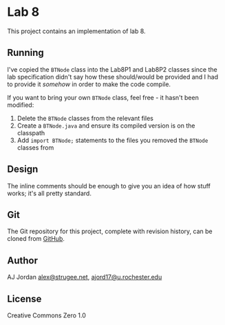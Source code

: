# Lab 8

<!-- You can see this README rendered _much_ nicer online: https://github.com/strugee/csc-172-labs/blob/master/lab8/README.md -->

This project contains an implementation of lab 8.

## Running

I've copied the `BTNode` class into the Lab8P1 and Lab8P2 classes since the lab specification didn't say how these should/would be provided and I had to provide it _somehow_ in order to make the code compile.

If you want to bring your own `BTNode` class, feel free - it hasn't been modified:

1. Delete the `BTNode` classes from the relevant files
2. Create a `BTNode.java` and ensure its compiled version is on the classpath
3. Add `import BTNode;` statements to the files you removed the `BTNode` classes from

## Design

The inline comments should be enough to give you an idea of how stuff works; it's all pretty standard.

## Git

The Git repository for this project, complete with revision history, can be cloned from [GitHub](https://github.com/strugee/csc-172-labs).

## Author

AJ Jordan <alex@strugee.net>, <ajord17@u.rochester.edu>

## License

Creative Commons Zero 1.0